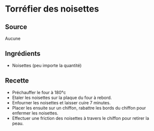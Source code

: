 # Torréfier des noisettes
## Source 

Aucune

## Ingrédients

- Noisettes (peu importe la quantité)

## Recette

- Préchauffer le four à 180°c
- Etaler les noisettes sur la plaque du four à rebord.
- Enfourner les noisettes et laisser cuire 7 minutes.
- Placer les ensuite sur un chiffon, rabattre les bords du chiffon pour enfermer les noisettes.
- Effectuer une friction des noisettes à travers le chiffon pour retirer la peau.
